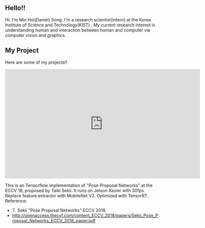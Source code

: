 ## Hello!!
Hi. I'm Min Hoi(Daniel) Song. I'm a research scientist(intern) at the Korea Institute of Science and Technology(KIST)
.
My current research interest is understanding human and interaction between human and computer via computer vision and graphics.

## My Project
Here are some of my projects!!
<iframe width="640" height="360" src="https://www.youtube.com/embed/rQEf0_mJ5ww" frameborder="0" gesture="media" allowfullscreen=""></iframe>

This is an Tensorflow implementation of "Pose Proposal Networks" at the ECCV 18, proposed by Taiki Sekii.
It runs on Jetson Xavier with 30fps. Replace feature extractor with MobileNet V2. Optimized with TensorRT.
Reference:
- T. Sekii "Pose Proposal Networks" ECCV 2018.
- http://openaccess.thecvf.com/content_ECCV_2018/papers/Sekii_Pose_Proposal_Networks_ECCV_2018_paper.pdf
